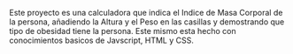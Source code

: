   Este proyecto es una calculadora que indica el Indice de Masa Corporal de la persona, añadiendo la Altura y el Peso en las casillas y
 demostrando que tipo de obesidad tiene la persona. Este mismo esta hecho con conocimientos basicos de Javscript, HTML y CSS. 
  
